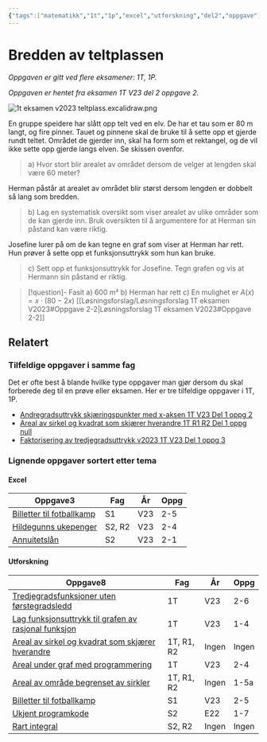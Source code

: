 ```yaml
---
{"tags":["matematikk","1t","1p","excel","utforskning","del2","oppgave"],"temaer":["excel","utforskning"],"alias":[null],"fag":["1t","1p"],"del":2,"oppgave":2,"eksamen":"v23","dg-publish":true,"title":"Bredden av teltplassen","date":"2023-05-27","modified":"2023-05-29","permalink":"/bredden-av-teltplassen/","dgPassFrontmatter":true}
---
```



# Bredden av teltplassen
<p><span><em>Oppgaven er gitt ved flere eksamener: 1T, 1P.</em></span></p><p><span><em>Oppgaven er hentet fra eksamen 1T V23 del 2 oppgave 2.</em></span></p>

![1t eksamen v2023 teltplass.excalidraw.png](/img/user/_resources/1t%20eksamen%20v2023%20teltplass.excalidraw.png)

En gruppe speidere har slått opp telt ved en elv. De har et tau som er 80 m langt, og fire pinner. Tauet og pinnene skal de bruke til å sette opp et gjerde rundt teltet. Området de gjerder inn, skal ha form som et rektangel, og de vil ikke sette opp gjerde langs elven. Se skissen ovenfor.

>a) Hvor stort blir arealet av området dersom de velger at lengden skal være 60 meter?

Herman påstår at arealet av området blir størst dersom lengden er dobbelt så lang som bredden.

>b) Lag en systematisk oversikt som viser arealet av ulike områder som de kan gjerde inn. Bruk oversikten til å argumentere for at Herman sin påstand kan være riktig.

Josefine lurer på om de kan tegne en graf som viser at Herman har rett. Hun prøver å sette opp et funksjonsuttrykk som hun kan bruke.

>c) Sett opp et funksjonsuttrykk for Josefine. Tegn grafen og vis at Hermann sin påstand er riktig. 

>[!question]- Fasit
> a) 600 m²
> b) Herman har rett
> c) En mulighet er $A(x)=x\cdot (80-2x)$
>[[Løsningsforslag/Løsningsforslag 1T eksamen V2023#Oppgave 2-2\|Løsningsforslag 1T eksamen V2023#Oppgave 2-2]]

## Relatert
<h3><span>Tilfeldige oppgaver i samme fag</span></h3><p><span>Det er ofte best å blande hvilke type oppgaver man gjør dersom du skal forberede deg til en prøve eller eksamen. Her er tre tilfeldige oppgaver i 1T, 1P.</span></p><div><ul class="dataview list-view-ul"><li><span><a data-tooltip-position="top" aria-label="Andregradsuttrykk skjæringspunkter med x-aksen.md" data-href="Andregradsuttrykk skjæringspunkter med x-aksen.md" href="Andregradsuttrykk skjæringspunkter med x-aksen.md" class="internal-link" target="_blank" rel="noopener">Andregradsuttrykk skjæringspunkter med x-aksen 1T V23 Del 1 oppg 2</a></span></li><li><span><a data-tooltip-position="top" aria-label="Areal av sirkel og kvadrat som skjærer hverandre.md" data-href="Areal av sirkel og kvadrat som skjærer hverandre.md" href="Areal av sirkel og kvadrat som skjærer hverandre.md" class="internal-link" target="_blank" rel="noopener">Areal av sirkel og kvadrat som skjærer hverandre 1T R1 R2 Del 1 oppg null</a></span></li><li><span><a data-tooltip-position="top" aria-label="Faktorisering av tredjegradsuttrykk v2023.md" data-href="Faktorisering av tredjegradsuttrykk v2023.md" href="Faktorisering av tredjegradsuttrykk v2023.md" class="internal-link" target="_blank" rel="noopener">Faktorisering av tredjegradsuttrykk v2023 1T V23 Del 1 oppg 3</a></span></li></ul></div><h3><span>Lignende oppgaver sortert etter tema</span></h3><h4><span>Excel</span></h4><div><table class="dataview table-view-table"><thead class="table-view-thead"><tr class="table-view-tr-header"><th class="table-view-th"><span>Oppgave</span><span class="dataview small-text">3</span></th><th class="table-view-th"><span>Fag</span></th><th class="table-view-th"><span>År</span></th><th class="table-view-th"><span>Oppg</span></th></tr></thead><tbody class="table-view-tbody"><tr><td><span><a data-tooltip-position="top" aria-label="Billetter til fotballkamp.md" data-href="Billetter til fotballkamp.md" href="Billetter til fotballkamp.md" class="internal-link" target="_blank" rel="noopener">Billetter til fotballkamp</a></span></td><td><span>S1</span></td><td><span>V23</span></td><td><span>2-5</span></td></tr><tr><td><span><a data-tooltip-position="top" aria-label="Hildegunns ukepenger.md" data-href="Hildegunns ukepenger.md" href="Hildegunns ukepenger.md" class="internal-link" target="_blank" rel="noopener">Hildegunns ukepenger</a></span></td><td><span>S2, R2</span></td><td><span>V23</span></td><td><span>2-4</span></td></tr><tr><td><span><a data-tooltip-position="top" aria-label="Annuitetslån.md" data-href="Annuitetslån.md" href="Annuitetslån.md" class="internal-link" target="_blank" rel="noopener">Annuitetslån</a></span></td><td><span>S2</span></td><td><span>V23</span></td><td><span>2-1</span></td></tr></tbody></table></div><h4><span>Utforskning</span></h4><div><table class="dataview table-view-table"><thead class="table-view-thead"><tr class="table-view-tr-header"><th class="table-view-th"><span>Oppgave</span><span class="dataview small-text">8</span></th><th class="table-view-th"><span>Fag</span></th><th class="table-view-th"><span>År</span></th><th class="table-view-th"><span>Oppg</span></th></tr></thead><tbody class="table-view-tbody"><tr><td><span><a data-tooltip-position="top" aria-label="Tredjegradsfunksjoner uten førstegradsledd.md" data-href="Tredjegradsfunksjoner uten førstegradsledd.md" href="Tredjegradsfunksjoner uten førstegradsledd.md" class="internal-link" target="_blank" rel="noopener">Tredjegradsfunksjoner uten førstegradsledd</a></span></td><td><span>1T</span></td><td><span>V23</span></td><td><span>2-6</span></td></tr><tr><td><span><a data-tooltip-position="top" aria-label="Lag funksjonsuttrykk til grafen av rasjonal funksjon.md" data-href="Lag funksjonsuttrykk til grafen av rasjonal funksjon.md" href="Lag funksjonsuttrykk til grafen av rasjonal funksjon.md" class="internal-link" target="_blank" rel="noopener">Lag funksjonsuttrykk til grafen av rasjonal funksjon</a></span></td><td><span>1T</span></td><td><span>V23</span></td><td><span>1-4</span></td></tr><tr><td><span><a data-tooltip-position="top" aria-label="Areal av sirkel og kvadrat som skjærer hverandre.md" data-href="Areal av sirkel og kvadrat som skjærer hverandre.md" href="Areal av sirkel og kvadrat som skjærer hverandre.md" class="internal-link" target="_blank" rel="noopener">Areal av sirkel og kvadrat som skjærer hverandre</a></span></td><td><span>1T, R1, R2</span></td><td><span>Ingen</span></td><td><span>Ingen</span></td></tr><tr><td><span><a data-tooltip-position="top" aria-label="Areal under graf med programmering.md" data-href="Areal under graf med programmering.md" href="Areal under graf med programmering.md" class="internal-link" target="_blank" rel="noopener">Areal under graf med programmering</a></span></td><td><span>1T</span></td><td><span>V23</span></td><td><span>2-4</span></td></tr><tr><td><span><a data-tooltip-position="top" aria-label="Areal av område begrenset av sirkler.md" data-href="Areal av område begrenset av sirkler.md" href="Areal av område begrenset av sirkler.md" class="internal-link" target="_blank" rel="noopener">Areal av område begrenset av sirkler</a></span></td><td><span>1T, R1, R2</span></td><td><span>Ingen</span></td><td><span>1-5a</span></td></tr><tr><td><span><a data-tooltip-position="top" aria-label="Billetter til fotballkamp.md" data-href="Billetter til fotballkamp.md" href="Billetter til fotballkamp.md" class="internal-link" target="_blank" rel="noopener">Billetter til fotballkamp</a></span></td><td><span>S1</span></td><td><span>V23</span></td><td><span>2-5</span></td></tr><tr><td><span><a data-tooltip-position="top" aria-label="Ukjent programkode.md" data-href="Ukjent programkode.md" href="Ukjent programkode.md" class="internal-link" target="_blank" rel="noopener">Ukjent programkode</a></span></td><td><span>S2</span></td><td><span>E22</span></td><td><span>1-7</span></td></tr><tr><td><span><a data-tooltip-position="top" aria-label="Rart integral.md" data-href="Rart integral.md" href="Rart integral.md" class="internal-link" target="_blank" rel="noopener">Rart integral</a></span></td><td><span>S2, R2</span></td><td><span>Ingen</span></td><td><span>Ingen</span></td></tr></tbody></table></div>
